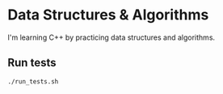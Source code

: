 # Data Structures & Algorithms

I'm learning C++ by practicing data structures and algorithms.

## Run tests
```
./run_tests.sh
```
